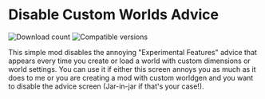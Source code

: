 # Disable Custom Worlds Advice
![Download count](https://cf.way2muchnoise.eu/fabric-disable-custom-worlds-advice.svg) ![Compatible versions](https://cf.way2muchnoise.eu/versions/fabric-disable-custom-worlds-advice.svg)

This simple mod disables the annoying "Experimental Features" advice that appears every time you create or load a world with custom dimensions or world settings. You can use it if either this screen annoys you as much as it does to me or you are creating a mod with custom worldgen and you want to disable the advice screen (Jar-in-jar if that's your case!).